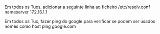 Em todos os Tuxs, adicionar a seguinte linha ao ficheiro /etc/resolv.conf
nameserver 172.16.1.1

Em todos os Tux, fazer ping do google para verificar se podem ser usados nomes como host
ping google.com